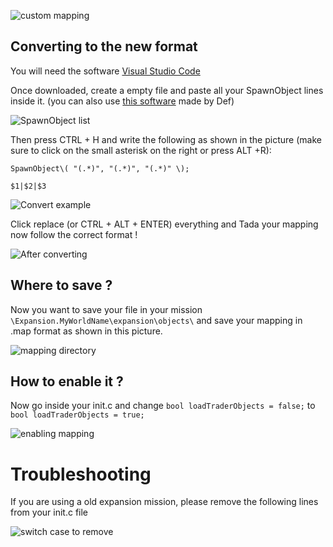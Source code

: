 ![custom mapping](https://i.imgur.com/af8WSDT.jpg)

## Converting to the new format

You will need the software [Visual Studio Code](https://code.visualstudio.com/)

Once downloaded, create a empty file and paste all your SpawnObject lines inside it.
(you can also use [this software](https://github.com/virtyvoid/DayZPosConv) made by Def)

![SpawnObject list](https://i.imgur.com/pZV5OPQ.png)

Then press CTRL + H and write the following as shown in the picture (make sure to click on the small asterisk on the right or press ALT +R):

`SpawnObject\( "(.*)", "(.*)", "(.*)" \);`

`$1|$2|$3`

![Convert example](https://i.imgur.com/i5Cpvq8.png)

Click replace (or CTRL + ALT + ENTER) everything and Tada your mapping now follow the correct format !

![After converting](https://i.imgur.com/l91lFw9.png)

## Where to save ?

Now you want to save your file in your mission `\Expansion.MyWorldName\expansion\objects\` and save your mapping in .map format as shown in this picture.

![mapping directory](https://i.imgur.com/vjtsqJs.png)

## How to enable it ?

Now go inside your init.c and change `bool loadTraderObjects = false;` to `bool loadTraderObjects = true;`

![enabling mapping](https://i.imgur.com/PH7vIiI.png)

# Troubleshooting
If you are using a old expansion mission, please remove the following lines from your init.c file

![switch case to remove](https://i.imgur.com/rq5iGHj.png)